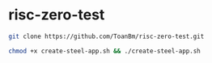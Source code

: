 # risc-zero-test

```Bash
git clone https://github.com/ToanBm/risc-zero-test.git
```
```Bash
chmod +x create-steel-app.sh && ./create-steel-app.sh
```
